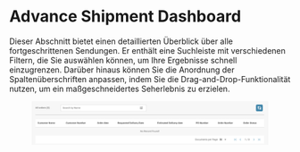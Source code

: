 # Advance Shipment Dashboard

Dieser Abschnitt bietet einen detaillierten Überblick über alle fortgeschrittenen Sendungen. Er enthält eine Suchleiste mit verschiedenen Filtern, die Sie auswählen können, um Ihre Ergebnisse schnell einzugrenzen. Darüber hinaus können Sie die Anordnung der Spaltenüberschriften anpassen, indem Sie die Drag-and-Drop-Funktionalität nutzen, um ein maßgeschneidertes Seherlebnis zu erzielen.

<figure><img src="../.gitbook/assets/advance-shipment-dashboard.png" alt=""><figcaption></figcaption></figure>

